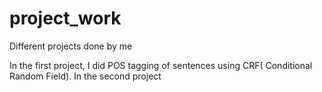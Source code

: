 # project_work
Different projects done by me


In the first project, I did POS tagging of sentences using CRF( Conditional Random Field).
In the second project
